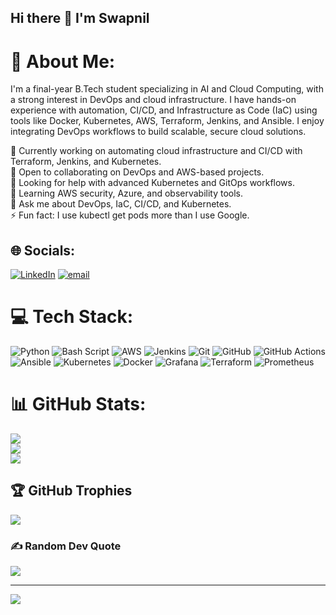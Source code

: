 ## Hi there 👋 I'm Swapnil

# 💫 About Me:
I'm a final-year B.Tech student specializing in AI and Cloud Computing, with a strong interest in DevOps and cloud infrastructure. I have hands-on experience with automation, CI/CD, and Infrastructure as Code (IaC) using tools like Docker, Kubernetes, AWS, Terraform, Jenkins, and Ansible. I enjoy integrating DevOps workflows to build scalable, secure cloud solutions.

🔭 Currently working on automating cloud infrastructure and CI/CD with Terraform, Jenkins, and Kubernetes.<br>👯 Open to collaborating on DevOps and AWS-based projects.<br>🤝 Looking for help with advanced Kubernetes and GitOps workflows.<br>🌱 Learning AWS security, Azure, and observability tools.<br>💬 Ask me about DevOps, IaC, CI/CD, and Kubernetes.<br>⚡ Fun fact: I use kubectl get pods more than I use Google.


## 🌐 Socials:
[![LinkedIn](https://img.shields.io/badge/LinkedIn-%230077B5.svg?logo=linkedin&logoColor=white)](https://linkedin.com/in/www.linkedin.com/in/swapnil070904) [![email](https://img.shields.io/badge/Email-D14836?logo=gmail&logoColor=white)](mailto:swapnil070904@gmail.com) 

# 💻 Tech Stack:
![Python](https://img.shields.io/badge/python-3670A0?style=for-the-badge&logo=python&logoColor=ffdd54) ![Bash Script](https://img.shields.io/badge/bash_script-%23121011.svg?style=for-the-badge&logo=gnu-bash&logoColor=white) ![AWS](https://img.shields.io/badge/AWS-%23FF9900.svg?style=for-the-badge&logo=amazon-aws&logoColor=white) ![Jenkins](https://img.shields.io/badge/jenkins-%232C5263.svg?style=for-the-badge&logo=jenkins&logoColor=white) ![Git](https://img.shields.io/badge/git-%23F05033.svg?style=for-the-badge&logo=git&logoColor=white) ![GitHub](https://img.shields.io/badge/github-%23121011.svg?style=for-the-badge&logo=github&logoColor=white) ![GitHub Actions](https://img.shields.io/badge/github%20actions-%232671E5.svg?style=for-the-badge&logo=githubactions&logoColor=white) ![Ansible](https://img.shields.io/badge/ansible-%231A1918.svg?style=for-the-badge&logo=ansible&logoColor=white) ![Kubernetes](https://img.shields.io/badge/kubernetes-%23326ce5.svg?style=for-the-badge&logo=kubernetes&logoColor=white) ![Docker](https://img.shields.io/badge/docker-%230db7ed.svg?style=for-the-badge&logo=docker&logoColor=white) ![Grafana](https://img.shields.io/badge/grafana-%23F46800.svg?style=for-the-badge&logo=grafana&logoColor=white) ![Terraform](https://img.shields.io/badge/terraform-%235835CC.svg?style=for-the-badge&logo=terraform&logoColor=white) ![Prometheus](https://img.shields.io/badge/Prometheus-E6522C?style=for-the-badge&logo=Prometheus&logoColor=white)
# 📊 GitHub Stats:
![](https://github-readme-stats.vercel.app/api?username=Swapnil-070904&theme=dark&hide_border=false&include_all_commits=false&count_private=true)<br/>
![](https://nirzak-streak-stats.vercel.app/?user=Swapnil-070904&theme=dark&hide_border=false)<br/>
![](https://github-readme-stats.vercel.app/api/top-langs/?username=Swapnil-070904&theme=dark&hide_border=false&include_all_commits=false&count_private=true&layout=compact)

## 🏆 GitHub Trophies
![](https://github-profile-trophy.vercel.app/?username=Swapnil-070904&theme=radical&no-frame=false&no-bg=true&margin-w=4)

### ✍️ Random Dev Quote
![](https://quotes-github-readme.vercel.app/api?type=horizontal&theme=radical)

---
[![](https://visitcount.itsvg.in/api?id=Swapnil-070904&icon=0&color=0)](https://visitcount.itsvg.in)
